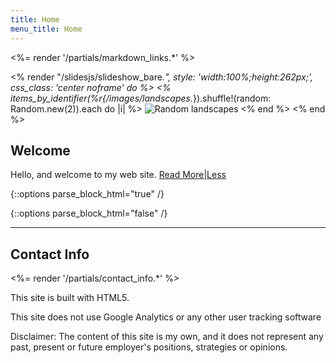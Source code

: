 ```yaml
---
title: Home
menu_title: Home
---
```

<%= render '/partials/markdown_links.*' %>

<% render "/slidesjs/slideshow_bare.*", style: 'width:100%;height:262px;', css_class: 'center noframe' do %>
  <% items_by_identifier(%r{/images/landscapes.*}).shuffle!(random: Random.new(2)).each do |i| %>
    <img class='slide' src="<%= relative_path_to i %>" title="Photography by De'Lynne Salley. All rights reserved." alt="Random landscapes" />
  <% end %>
<% end %>

## Welcome

Hello, and welcome to my web site.
<a href="#" class="text_toggle" onclick="toggle_visibility();">Read More|Less</a>

{::options parse_block_html="true" /}
<div id="more_content" style="display:none">
##### Current Employment
I am a Senior Engineer with Comcast's Technology and Product Development organization (T&P).

  Within T&P's vast hierarchy of functions exists the Applications Management Tools Team consisting of seven Developers (including myself), a Manager and a Business Analyst. We're building Configuration Management Database systems that track configuration and network topology information for the 3000+ Applications and 300K+ Devices used within T&P.

  Our development stack includes [Ruby on Rails][Rails]{:target="_blank"} 3.2 and 4.1. We use [Chef][Chef]{:target="_blank"}, [Unicorn][Unicorn]{:target="_blank"} and [Capistrano][Capistrano]{:target="_blank"} to configure and run our servers. Front-end technology includes [jQuery][jQuery]{:target="_blank"} and [Twitter Bootstrap][TwitterBootstrap]{:target="_blank"} (with an [Ember.js][Ember]{:target="_blank"} update under development), and our backend databases are [MySQL][MySQL]{:target="_blank"} and [Oracle][Oracle]{:target="_blank"}. We do a *lot* of API work as we talk to over a dozen databases within the T&P community. Version control and [Continuous Integration][CI] of the Rails code base are handled by [Git][Git]{:target="_blank"}, [Bamboo][Bamboo]{:target="_blank"} and [Jenkins][Jenkins]{:target="_blank"}.

  We are very much a [DevOps][DevOps]{:target="_blank"} team, and we use a slightly modified [Rally Software][Rally]{:target="_blank"} ALM platform to support a [ScrumBan][ScrumBan]{:target="_blank"} [Agile][Agile]{:target="_blank"} methodology. We release new code on a two week iteration cycle.

  For information about my work experience at previous employers, please see my [Professional](/professional/) page.

##### Academia
I hold a Bachelor of Science degree in Electrical Engineering and a Doctorate in Computer Science. Please see my [Academic](/academic/) page for more details pertaining to my educational background.

##### C'Est Moi!
There is some additional background information about me on the [About](/about/) page.

##### Blogging
I occasionally write about techno-social-political issues on my [Blog](/blog/). My political philosophy is best described as Redneck Anarchist(1). You've been warned. ![smiley1](/images/other/biggrin.gif)

Best Regards,<br />
Chris

</div>

<div id="footnote1" class="footnotes" style="display:none">
(1)OK, it's actually [this][Anarcho-capitalism]{:target="_blank"}
</div>

{::options parse_block_html="false" /}

----

## Contact Info

<%= render '/partials/contact_info.*' %>

<div class="banner">
  <p>This site is built with HTML5.</p>
</div>

<div class="banner">
  <p>This site does not use Google Analytics or any other user tracking software</p>
</div>

<div class="banner">
<p>Disclaimer: The content of this site is my own, and it does not represent any past, present or future employer's positions, strategies or opinions.</p>
</div>

<script>
function toggle_visibility() {
var e = document.getElementById("more_content");
e.style.display = ((e.style.display!='none') ? 'none' : 'block');
var e = document.getElementById("footnote1");
e.style.display = ((e.style.display!='none') ? 'none' : 'block');
}
</script>
